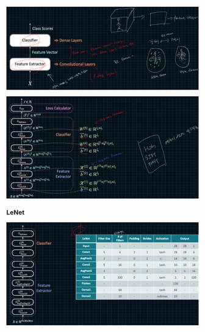 
![](../../Data/7.이론_Convolutional_Neural_Networks/1.CNN.png)

![](../../Data/7.이론_Convolutional_Neural_Networks/2.CNN.png)



### LeNet

![](../../Data/7.이론_Convolutional_Neural_Networks/3.CNN.png)






